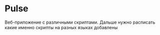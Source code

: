 # Pulse

Веб-приложение с различными скриптами. Дальше нужно расписать какие именно скрипты на разных языках добавлены
